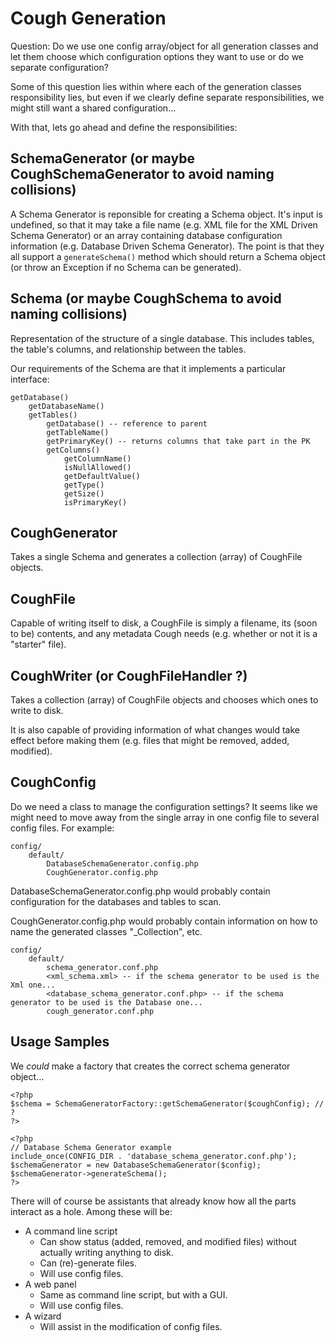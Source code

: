Cough Generation
================

Question: Do we use one config array/object for all generation classes and let them choose which configuration options they want to use or do we separate configuration?

Some of this question lies within where each of the generation classes responsibility lies, but even if we clearly define separate responsibilities, we might still want a shared configuration...

With that, lets go ahead and define the responsibilities:

SchemaGenerator (or maybe CoughSchemaGenerator to avoid naming collisions)
---------------

A Schema Generator is reponsible for creating a Schema object. It's input is undefined, so that it may take a file name (e.g. XML file for the XML Driven Schema Generator) or an array containing database configuration information (e.g. Database Driven Schema Generator). The point is that they all support a `generateSchema()` method which should return a Schema object (or throw an Exception if no Schema can be generated).

Schema (or maybe CoughSchema to avoid naming collisions)
------

Representation of the structure of a single database. This includes tables, the table's columns, and relationship between the tables.

Our requirements of the Schema are that it implements a particular interface:

	getDatabase()
		getDatabaseName()
		getTables()
			getDatabase() -- reference to parent
			getTableName()
			getPrimaryKey() -- returns columns that take part in the PK
			getColumns()
				getColumnName()
				isNullAllowed()
				getDefaultValue()
				getType()
				getSize()
				isPrimaryKey()

CoughGenerator
--------------

Takes a single Schema and generates a collection (array) of CoughFile objects.

CoughFile
---------

Capable of writing itself to disk, a CoughFile is simply a filename, its (soon to be) contents, and any metadata Cough needs (e.g. whether or not it is a "starter" file).

CoughWriter (or CoughFileHandler ?)
-----------

Takes a collection (array) of CoughFile objects and chooses which ones to write to disk.

It is also capable of providing information of what changes would take effect before making them (e.g. files that might be removed, added, modified).

CoughConfig
-----------

Do we need a class to manage the configuration settings? It seems like we might need to move away from the single array in one config file to several config files. For example:

	config/
		default/
			DatabaseSchemaGenerator.config.php
			CoughGenerator.config.php

DatabaseSchemaGenerator.config.php would probably contain configuration for the databases and tables to scan.

CoughGenerator.config.php would probably contain information on how to name the generated classes "_Collection", etc.

	config/
		default/
			schema_generator.conf.php
			<xml_schema.xml> -- if the schema generator to be used is the Xml one...
			<database_schema_generator.conf.php> -- if the schema generator to be used is the Database one...
			cough_generator.conf.php



Usage Samples
-------------

We *could* make a factory that creates the correct schema generator object...

	<?php
	$schema = SchemaGeneratorFactory::getSchemaGenerator($coughConfig); // ?
	?>

	<?php
	// Database Schema Generator example
	include_once(CONFIG_DIR . 'database_schema_generator.conf.php');
	$schemaGenerator = new DatabaseSchemaGenerator($config);
	$schemaGenerator->generateSchema();
	?>


There will of course be assistants that already know how all the parts interact as a hole. Among these will be:

* A command line script
	* Can show status (added, removed, and modified files) without actually writing anything to disk.
	* Can (re)-generate files.
	* Will use config files.
* A web panel
	* Same as command line script, but with a GUI.
	* Will use config files.
* A wizard
	* Will assist in the modification of config files.


